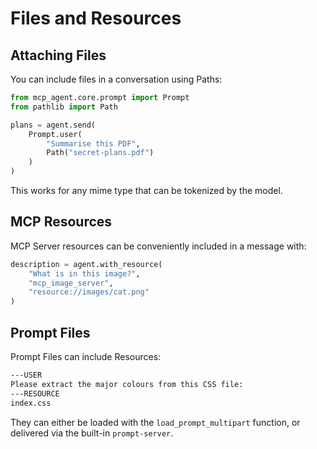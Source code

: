 # Files and Resources

## Attaching Files

You can include files in a conversation using Paths:

```python
from mcp_agent.core.prompt import Prompt
from pathlib import Path

plans = agent.send(
    Prompt.user(
        "Summarise this PDF",
        Path("secret-plans.pdf")
    )
)
```

This works for any mime type that can be tokenized by the model.

## MCP Resources

MCP Server resources can be conveniently included in a message with:

```python
description = agent.with_resource(
    "What is in this image?",
    "mcp_image_server",
    "resource://images/cat.png"
)
```

## Prompt Files

Prompt Files can include Resources:

```md title="agent_script.txt"
---USER
Please extract the major colours from this CSS file:
---RESOURCE
index.css
```

They can either be loaded with the `load_prompt_multipart` function, or delivered via the built-in `prompt-server`.
